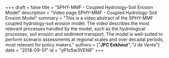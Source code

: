 +++
draft = false
title = "SPHY-MMF - Coupled Hydrology-Soil Erosion Model"
description = "Video page SPHY-MMF - Coupled Hydrology-Soil Erosion Model"
summary = "This is a video abstract of the SPHY-MMF coupled hydrology-soil erosion model. The video describes the most relevant processes handled by the model, such as the hydrological processes, soil erosion and sediment transport. The model is well-suited to perform scenario assessments at regional scales and over decadal periods, most relevant for policy makers."
authors = ["**JPC Eekhout**", "J de Vente"]
date = "2018-09-01"
id = "yP1o5w3VEN8"
+++